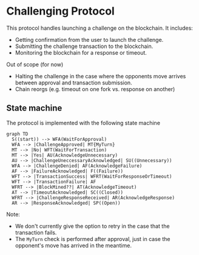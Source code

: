 # Challenging Protocol

This protocol handles launching a challenge on the blockchain. It includes:

- Getting confirmation from the user to launch the challenge.
- Submitting the challenge transaction to the blockchain.
- Monitoring the blockchain for a response or timeout.

Out of scope (for now)

- Halting the challenge in the case where the opponents move arrives between approval and transaction submission.
- Chain reorgs (e.g. timeout on one fork vs. response on another)

## State machine

The protocol is implemented with the following state machine

```mermaid
graph TD
  S((start)) --> WFA(WaitForApproval)
  WFA --> |ChallengeApproved| MT{MyTurn}
  MT --> |No| WFT(WaitForTransaction)
  MT --> |Yes| AU(AcknowledgeUnnecessary)
  AU --> |ChallengeUneccessaryAcknowledged| SU((Unnecessary))
  WFA --> |ChallengeDenied| AF(AcknowledgeFailure)
  AF --> |FailureAcknowledged| F((Failure))
  WFT --> |TransactionSuccess| WFRT(WaitForResponseOrTimeout)
  WFT --> |TransactionFailure| AF
  WFRT --> |BlockMined??| AT(AcknowledgeTimeout)
  AT --> |TimeoutAcknowledged| SC((Closed))
  WFRT --> |ChallengeResponseReceived| AR(AcknowledgeResponse)
  AR --> |ResponseAcknowledged| SP((Open))
```

Note:

- We don't currently give the option to retry in the case that the transaction fails.
- The `MyTurn` check is performed after approval, just in case the opponent's move has arrived in the meantime.
